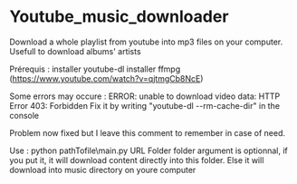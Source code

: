 # Youtube_music_downloader
Download a whole playlist from youtube into mp3 files on your computer. Usefull to download albums' artists

Prérequis : installer youtube-dl 
            installer ffmpg (https://www.youtube.com/watch?v=qjtmgCb8NcE)

Some errors may occure : ERROR: unable to download video data: HTTP Error 403: Forbidden
Fix it by writing "youtube-dl --rm-cache-dir" in the console

Problem now fixed but I leave this comment to remember in case of need.

Use : python pathTofile\main.py URL Folder
folder argument is optionnal, if you put it, it will download content directly into this folder. Else it will download into music directory on youre computer
